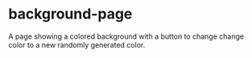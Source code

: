 # background-page

A page showing a colored background with a button to change change color to a new randomly generated color.
